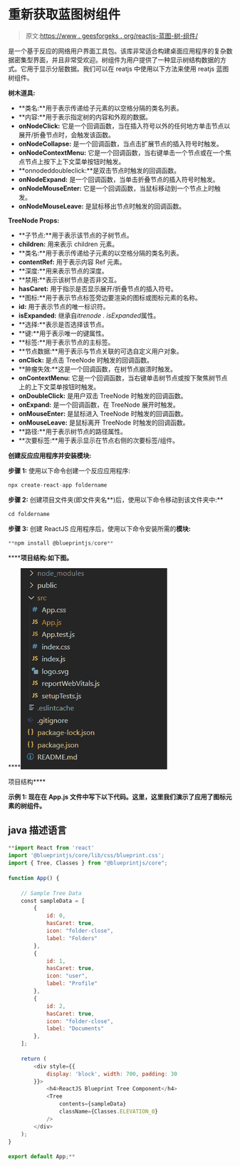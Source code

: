 # 重新获取蓝图树组件

> 原文:[https://www . geesforgeks . org/reactjs-蓝图-树-组件/](https://www.geeksforgeeks.org/reactjs-blueprint-tree-component/)

是一个基于反应的网络用户界面工具包。该库非常适合构建桌面应用程序的复杂数据密集型界面，并且非常受欢迎。树组件为用户提供了一种显示树结构数据的方式。它用于显示分层数据。我们可以在 reatjs 中使用以下方法来使用 reatjs 蓝图树组件。

**树木道具:**

*   **类名:**用于表示传递给子元素的以空格分隔的类名列表。
*   **内容:**用于表示指定树的内容和外观的数据。
*   **onNodeClick:** 它是一个回调函数，当在插入符号以外的任何地方单击节点以展开/折叠节点时，会触发该函数。
*   **onNodeCollapse:** 是一个回调函数，当点击扩展节点的插入符号时触发。
*   **onNodeContextMenu:** 它是一个回调函数，当右键单击一个节点或在一个焦点节点上按下上下文菜单按钮时触发。
*   **onnodeddoubleclick:**是双击节点时触发的回调函数。
*   **onNodeExpand:** 是一个回调函数，当单击折叠节点的插入符号时触发。
*   **onNodeMouseEnter:** 它是一个回调函数，当鼠标移动到一个节点上时触发。
*   **onNodeMouseLeave:** 是鼠标移出节点时触发的回调函数。

**TreeNode Props:**

*   **子节点:**用于表示该节点的子树节点。
*   **children:** 用来表示 children 元素。
*   **类名:**用于表示传递给子元素的以空格分隔的类名列表。
*   **contentRef:** 用于表示内容 Ref 元素。
*   **深度:**用来表示节点的深度。
*   **禁用:**表示该树节点是否非交互。
*   **hasCaret:** 用于指示是否显示展开/折叠节点的插入符号。
*   **图标:**用于表示节点标签旁边要渲染的图标或图标元素的名称。
*   **id:** 用于表示节点的唯一标识符。
*   **isExpanded:** 继承自*itrenode . isExpanded*属性。
*   **选择:**表示是否选择该节点。
*   **键:**用于表示唯一的键属性。
*   **标签:**用于表示节点的主标签。
*   **节点数据:**用于表示与节点关联的可选自定义用户对象。
*   **onClick:** 是点击 TreeNode 时触发的回调函数。
*   **肿瘤失效:**这是一个回调函数，在树节点崩溃时触发。
*   **onContextMenu:** 它是一个回调函数，当右键单击树节点或按下聚焦树节点上的上下文菜单按钮时触发。
*   **onDoubleClick:** 是用户双击 TreeNode 时触发的回调函数。
*   **onExpand:** 是一个回调函数，在 TreeNode 展开时触发。
*   **onMouseEnter:** 是鼠标进入 TreeNode 时触发的回调函数。
*   **onMouseLeave:** 是鼠标离开 TreeNode 时触发的回调函数。
*   **路径:**用于表示树节点的路径属性。
*   **次要标签:**用于表示显示在节点右侧的次要标签/组件。

**创建反应应用程序并安装模块:**

**步骤 1:** 使用以下命令创建一个反应应用程序:

```jsx
npx create-react-app foldername
```

**步骤 2:** 创建项目文件夹(即文件夹名**)后，使用以下命令移动到该文件夹中:**

```jsx
cd foldername
```

**步骤 3:** 创建 ReactJS 应用程序后，使用以下命令安装所需的****模块:****

```jsx
**npm install @blueprintjs/core**
```

******项目结构:**如下图。****

****![](img/f04ae0d8b722a9fff0bd9bd138b29c23.png)

项目结构**** 

******示例 1:** 现在在 **App.js** 文件中写下以下代码。这里，这里我们演示了应用了图标元素的树组件。****

## ****java 描述语言****

```jsx
**import React from 'react'
import '@blueprintjs/core/lib/css/blueprint.css';
import { Tree, Classes } from "@blueprintjs/core";

function App() {

    // Sample Tree Data
    const sampleData = [
        {
            id: 0,
            hasCaret: true,
            icon: "folder-close",
            label: "Folders"
        },
        {
            id: 1,
            hasCaret: true,
            icon: "user",
            label: "Profile"
        },
        {
            id: 2,
            hasCaret: true,
            icon: "folder-close",
            label: "Documents"
        },
    ];

    return (
        <div style={{
            display: 'block', width: 700, padding: 30
        }}>
            <h4>ReactJS Blueprint Tree Component</h4>
            <Tree
                contents={sampleData}
                className={Classes.ELEVATION_0}
            />
        </div>
    );
}

export default App;**
```